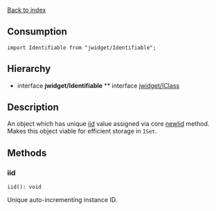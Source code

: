 [Back to index](../README.md)

## Consumption

	import Identifiable from "jwidget/Identifiable";

## Hierarchy

* interface **jwidget/Identifiable**
** interface [jwidget/IClass](IClass.md)

## Description

An object which has unique [iid](#iid) value assigned via core [newIid](index.md#newiid) method.
Makes this object viable for efficient storage in `ISet`.

## Methods

### iid

	iid(): void

Unique auto-incrementing instance ID.
